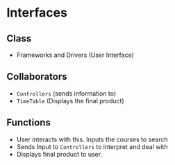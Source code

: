 # Interfaces

## Class
* Frameworks and Drivers (User Interface)

## Collaborators
* `Controllers` (sends information to) 
* `TimeTable` (Displays the final product)

## Functions
* User interacts with this. Inputs the courses to search
* Sends Input to `Controllers` to interpret and deal with
* Displays final product to user.
